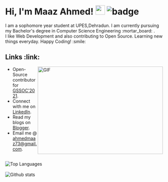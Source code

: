 <h1> Hi, I'm Maaz Ahmed! <img src="https://raw.githubusercontent.com/MartinHeinz/MartinHeinz/master/wave.gif" width="30px">
  <img src="https://visitor-badge.glitch.me/badge?page_id=Maaz-Code.Maaz-Code" alt="badge"></h1>
I am a sophomore year student at UPES,Dehradun. I am currently pursuing my Bachelor's degree in Computer Science Engineering :mortar_board: .<br>
I like Web Development and also contributing to Open Source. Learning new things everyday. Happy Coding! :smile:
<br>
<h2> Links :link: </h2>
<img align="right" alt="GIF" src="https://github.com/abhisheknaiidu/abhisheknaiidu/blob/master/code.gif?raw=true" width="400" height="280" />
<ul>
  <li> Open-Source contributor for <a href="https://gssoc.girlscript.tech/index.html" target="_blank">GSSOC'2021</a>. </li>
  <li> Connect with me on <a href="https://www.linkedin.com/in/maaz-ahmed-6b9b98187/" target="_blank">LinkedIn</a>. </li>
  <li> Read my blogs on <a href="https://experiences-with-maaz.blogspot.com/" target="_blank">Blogger</a>. </li>
  <li> Email me @ <a href="ahmedmaaz73@gmail.com" target="_blank">ahmedmaaz73@gmail.com</a>. </li>
</ul>
<br>
<div><img src="https://github-readme-stats.vercel.app/api/top-langs/?username=Maaz-Code&layout=compact&theme=dark" alt="Top Languages" /></div>
<br>
<div><img src="https://github-readme-stats.vercel.app/api?username=Maaz-Code&show_icons=true&theme=dark" alt="Github stats" /></div>
